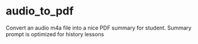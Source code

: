 # audio_to_pdf
Convert an audio m4a file into a nice PDF summary for student. Summary prompt is optimized for history lessons
